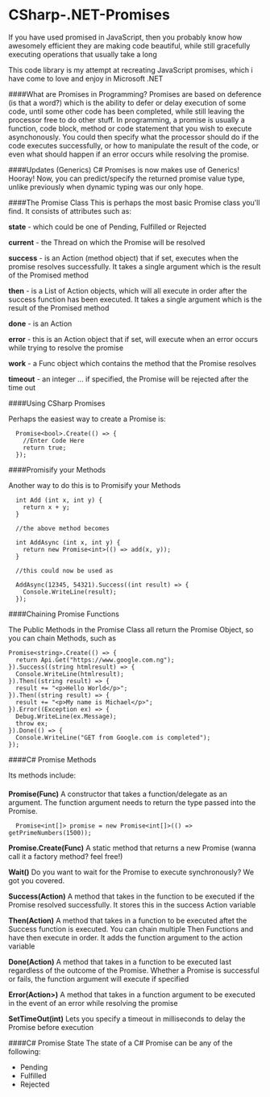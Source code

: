 # CSharp-.NET-Promises
If you have used promised in JavaScript, then you probably know how awesomely efficient they are making code beautiful, while still gracefully executing operations that usually take a long

This code library is my attempt at recreating JavaScript promises, which i have come to love and enjoy in Microsoft .NET

####What are Promises in Programming?
Promises are based on deference (is that a word?) which is the ability to defer or delay execution of some code, until some other code has been completed, while still leaving the processor free to do other stuff. In programming, a promise is usually a function, code block, method or code statement that you wish to execute asynchonously. You could then specify what the processor should do if the code executes successfully, or how to manipulate the result of the code, or even what should happen if an error occurs while resolving the promise.

####Updates (Generics)
C# Promises is now makes use of Generics! Hooray! Now, you can predict/specify the returned promise value type, unlike previously when dynamic typing was our only hope.

####The Promise Class
This is perhaps the most basic Promise class you'll find. It consists of attributes such as:

**state** - which could be one of Pending, Fulfilled or Rejected

**current** - the Thread on which the Promise will be resolved

**success** - is an Action (method object) that if set, executes when the promise resolves successfully. It takes a single argument which is the result of the Promised method

**then** - is a List of Action objects, which will all execute in order after the success function has been executed. It takes a single argument which is the result of the Promised method

**done** - is an Action

**error** - this is an Action object that if set, will execute when an error occurs while trying to resolve the promise

**work** - a Func object which contains the method that the Promise resolves

**timeout** - an integer ... if specified, the Promise will be rejected after the time out

####Using CSharp Promises

Perhaps the easiest way to create a Promise is:
```
  Promise<bool>.Create(() => {
    //Enter Code Here
    return true;
  });
```

####Promisify your Methods

Another way to do this is to Promisify your Methods 
```
  int Add (int x, int y) {
    return x + y;
  }
  
  //the above method becomes
  
  int AddAsync (int x, int y) {
    return new Promise<int>(() => add(x, y));
  }
  
  //this could now be used as
  
  AddAsync(12345, 54321).Success((int result) => {
    Console.WriteLine(result);
  });
```

####Chaining Promise Functions

The Public Methods in the Promise Class all return the Promise Object, so you can chain Methods, such as 

```
Promise<string>.Create(() => {
  return Api.Get("https://www.google.com.ng");
}).Success((string htmlresult) => {
  Console.WriteLine(htmlresult);
}).Then((string result) => {
  result += "<p>Hello World</p>";
}).Then((string result) => {
  result += "<p>My name is Michael</p>";
}).Error((Exception ex) => {
  Debug.WriteLine(ex.Message);
  throw ex;
}).Done(() => {
  Console.WriteLine("GET from Google.com is completed");
});
```

####C# Promise Methods

Its methods include:
####

**Promise(Func<T>)** A constructor that takes a function/delegate as an argument. The function argument needs to return the type passed into the Promise.
```
  Promise<int[]> promise = new Promise<int[]>(() => getPrimeNumbers(1500));
```

**Promise<T>.Create(Func<T>)** A static method that returns a new Promise (wanna call it a factory method? feel free!)

**Wait()** Do you want to wait for the Promise to execute synchronously? We got you covered.

**Success(Action<T>)** A method that takes in the function to be executed if the Promise resolved successfully. It stores this in the success Action variable

**Then(Action<T>)** A method that takes in a function to be executed aftet the Success function is executed. You can chain multiple Then Functions and have then execute in order. It adds the function argument to the action variable

**Done(Action<T>)** A method that takes in a function to be executed last regardless of the outcome of the Promise. Whether a Promise is successful or fails, the function argument will execute if specified

**Error(Action<Exception>>)** A method that takes in a function argument to be executed in the event of an error while resolving the promise

**SetTimeOut(int)** Lets you specify a timeout in milliseconds to delay the Promise before execution

####C# Promise State
The state of a C# Promise can be any of the following:

- Pending
- Fulfilled
- Rejected
